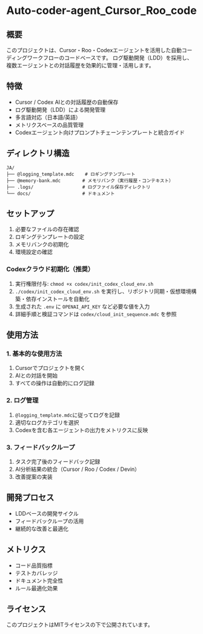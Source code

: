 # Auto-coder-agent_Cursor_Roo_code

## 概要
このプロジェクトは、Cursor・Roo・Codexエージェントを活用した自動コーディングワークフローのコードベースです。
ログ駆動開発（LDD）を採用し、複数エージェントとの対話履歴を効果的に管理・活用します。

## 特徴
- Cursor / Codex AIとの対話履歴の自動保存
- ログ駆動開発（LDD）による開発管理
- 多言語対応（日本語/英語）
- メトリクスベースの品質管理
- Codexエージェント向けプロンプトチェーンテンプレートと統合ガイド

## ディレクトリ構造
```
JA/
├── @logging_template.mdc    # ロギングテンプレート
├── @memory-bank.mdc        # メモリバンク（実行履歴・コンテキスト）
├── .logs/                  # ログファイル保存ディレクトリ
└── docs/                   # ドキュメント
```

## セットアップ
1. 必要なファイルの存在確認
2. ロギングテンプレートの設定
3. メモリバンクの初期化
4. 環境設定の確認

### Codexクラウド初期化（推奨）
1. 実行権限付与: `chmod +x codex/init_codex_cloud_env.sh`
2. `./codex/init_codex_cloud_env.sh` を実行し、リポジトリ同期・仮想環境構築・依存インストールを自動化
3. 生成された `.env` に `OPENAI_API_KEY` など必要な値を入力
4. 詳細手順と検証コマンドは `codex/cloud_init_sequence.mdc` を参照

## 使用方法

### 1. 基本的な使用方法
1. Cursorでプロジェクトを開く
2. AIとの対話を開始
3. すべての操作は自動的にログ記録

### 2. ログ管理
1. `@logging_template.mdc`に従ってログを記録
2. 適切なログカテゴリを選択
3. Codexを含む各エージェントの出力をメトリクスに反映

### 3. フィードバックループ
1. タスク完了後のフィードバック記録
2. AI分析結果の統合（Cursor / Roo / Codex / Devin）
3. 改善提案の実装

## 開発プロセス
- LDDベースの開発サイクル
- フィードバックループの活用
- 継続的な改善と最適化

## メトリクス
- コード品質指標
- テストカバレッジ
- ドキュメント完全性
- ルール最適化効果

## ライセンス
このプロジェクトはMITライセンスの下で公開されています。
